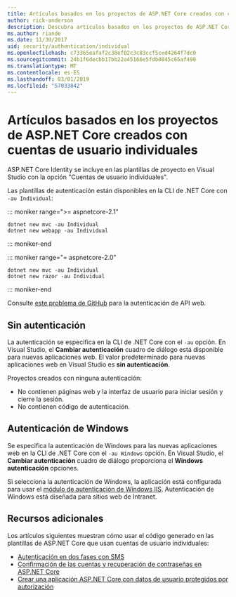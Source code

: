 ```yaml
---
title: Artículos basados en los proyectos de ASP.NET Core creados con cuentas de usuario individuales
author: rick-anderson
description: Descubra artículos basados en los proyectos de ASP.NET Core creados con cuentas de usuario individuales.
ms.author: riande
ms.date: 11/30/2017
uid: security/authentication/individual
ms.openlocfilehash: c73365eafaf2c38ef02c3c83ccf5ced4264f7dc0
ms.sourcegitcommit: 24b1f6decbb17bb22a45166e5fdb0845c65af498
ms.translationtype: MT
ms.contentlocale: es-ES
ms.lasthandoff: 03/01/2019
ms.locfileid: "57033842"
---
```

# <a name="articles-based-on-aspnet-core-projects-created-with-individual-user-accounts"></a>Artículos basados en los proyectos de ASP.NET Core creados con cuentas de usuario individuales

ASP.NET Core Identity se incluye en las plantillas de proyecto en Visual Studio con la opción "Cuentas de usuario individuales".

Las plantillas de autenticación están disponibles en la CLI de .NET Core con `-au Individual`:

::: moniker range=">= aspnetcore-2.1"

```console
dotnet new mvc -au Individual
dotnet new webapp -au Individual
```

::: moniker-end

::: moniker range="= aspnetcore-2.0"

```console
dotnet new mvc -au Individual
dotnet new razor -au Individual
```

::: moniker-end

Consulte [este problema de GitHub](https://github.com/aspnet/AspNetCore/issues/5833) para la autenticación de API web.

<a name="no"></a>
## <a name="no-authentication"></a>Sin autenticación

La autenticación se especifica en la CLI de .NET Core con el `-au` opción. En Visual Studio, el **Cambiar autenticación** cuadro de diálogo está disponible para nuevas aplicaciones web. El valor predeterminado para nuevas aplicaciones web en Visual Studio es **sin autenticación**.

Proyectos creados con ninguna autenticación:

* No contienen páginas web y la interfaz de usuario para iniciar sesión y cierre la sesión.
* No contienen código de autenticación.

<a name="win"></a>
## <a name="windows-authentication"></a>Autenticación de Windows

Se especifica la autenticación de Windows para las nuevas aplicaciones web en la CLI de .NET Core con el `-au Windows` opción. En Visual Studio, el **Cambiar autenticación** cuadro de diálogo proporciona el **Windows autenticación** opciones.

Si selecciona la autenticación de Windows, la aplicación está configurada para usar el [módulo de autenticación de Windows IIS](xref:host-and-deploy/iis/modules). Autenticación de Windows está diseñada para sitios web de Intranet.

## <a name="additional-resources"></a>Recursos adicionales

Los artículos siguientes muestran cómo usar el código generado en las plantillas de ASP.NET Core que usan cuentas de usuario individuales:

* [Autenticación en dos fases con SMS](xref:security/authentication/2fa)
* [Confirmación de las cuentas y recuperación de contraseñas en ASP.NET Core](xref:security/authentication/accconfirm)
* [Crear una aplicación ASP.NET Core con datos de usuario protegidos por autorización](xref:security/authorization/secure-data)
